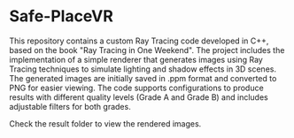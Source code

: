 # Safe-PlaceVR

This repository contains a custom Ray Tracing code developed in C++, based on the book "Ray Tracing in One Weekend". The project includes the implementation of a simple renderer that generates images using Ray Tracing techniques to simulate lighting and shadow effects in 3D scenes. The generated images are initially saved in .ppm format and converted to PNG for easier viewing. The code supports configurations to produce results with different quality levels (Grade A and Grade B) and includes adjustable filters for both grades.

Check the result folder to view the rendered images.
